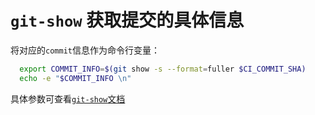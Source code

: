 # `git-show` 获取提交的具体信息

将对应的`commit`信息作为命令行变量：

```bash
  export COMMIT_INFO=$(git show -s --format=fuller $CI_COMMIT_SHA)
  echo -e "$COMMIT_INFO \n"
```

具体参数可查看[`git-show`文档](http://schacon.github.io/git/git-show)

